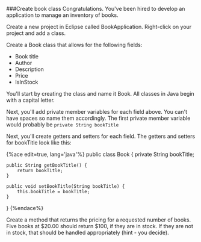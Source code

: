 ###Create book class
Congratulations. You've been hired to develop an application to manage an inventory of books.

Create a new project in Eclipse called BookApplication.
Right-click on your project and add a class.

Create a Book class that allows for the following fields: 
* Book title
* Author
* Description
* Price
* IsInStock

You'll start by creating the class and name it Book. All classes in Java begin with a capital letter.

Next, you'll add private member variables for each field above. You can't have spaces so name them accordingly. The first private member variable would probably be ```private String bookTitle```

Next, you'll create getters and setters for each field. The getters and setters for bookTitle look like this:

{%ace edit=true, lang='java'%}
public class Book {
	private String bookTitle;

	public String getBookTitle() {
		return bookTitle;
	}

	public void setBookTitle(String bookTitle) {
		this.bookTitle = bookTitle;
	}
}
{%endace%}



Create a method that returns the pricing for a requested number of books. Five books at $20.00 should return $100, if they are in stock. If they are not in stock, that should be handled appropriately (hint - you decide).